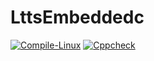 # LttsEmbeddedc
[![Compile-Linux](https://github.com/256653/LnT_EmbeddedC/actions/workflows/compile.yml/badge.svg)](https://github.com/256653/LnT_EmbeddedC/actions/workflows/compile.yml)
[![Cppcheck](https://github.com/256653/LnT_EmbeddedC/actions/workflows/code.yml/badge.svg)](https://github.com/256653/LnT_EmbeddedC/actions/workflows/code.yml)
